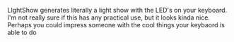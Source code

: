 LIghtShow generates literally a light show with the LED's on your keyboard. I'm not really sure if this has any practical use, but it looks kinda nice.  
Perhaps you could impress someone with the cool things your keybaord is able to do